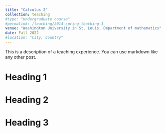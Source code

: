 ```yaml
---
title: "Calculus 2"
collection: teaching
#type: "Undergraduate course"
#permalink: /teaching/2014-spring-teaching-1
venue: "Washington University in St. Louis, Department of mathematics"
date: Fall 2022
#location: "City, Country"
---
```


This is a description of a teaching experience. You can use markdown like any other post.

Heading 1
======

Heading 2
======

Heading 3
======
